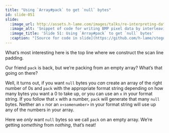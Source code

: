 ```yaml
---
title: "Using `Array#pack` to get `null` bytes"
id: slide-051
slide:
  :image_url: http://assets.h-lame.com/images/talks/re-interpreting-data/rubyconf-2023/slides/033.png
  :image_alt: 'Snippet of code for writing BMP pixel data by interleaving source bytes and scan line padding bytes, highlighting the call to the `pack` method.  Source: https://github.com/h-lame/stegosaurus/blob/24ec34dff57062ac9edd075163d1c9b8c2c26d08/lib/stegosaurus/bumps.rb#L253'
  :image_title: 'Slide 51: Using `Array#pack` to get `null` bytes'
  :caption: "[Source for code in slide](https://github.com/h-lame/stegosaurus/blob/24ec34dff57062ac9edd075163d1c9b8c2c26d08/lib/stegosaurus/bumps.rb#L253)<% fnrf '‡', 7 %>\n"
---
```

What’s most interesting here is the top line where we construct the scan line padding.

Our friend `pack` is back, but we’re packing from an empty array?  What’s that going on there?

Well, it turns out, if you want `null` bytes you _can_ create an array of the right number of 0s and `pack` with the appropriate format string depending on how many bytes you want a 0 to take up, or you can use an `x` in your format string.  If you follow that `x` with a number, `pack` will generate that many `null` bytes.  Neither an `x` nor an `x<somenumber>` in your format string will use up any of the numbers in your array.

Here we _only_ want `null` bytes so we call `pack` on an empty array.  We’re getting _something_ from _nothing_, that’s neat!
